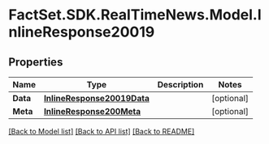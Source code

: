# FactSet.SDK.RealTimeNews.Model.InlineResponse20019

## Properties

Name | Type | Description | Notes
------------ | ------------- | ------------- | -------------
**Data** | [**InlineResponse20019Data**](InlineResponse20019Data.md) |  | [optional] 
**Meta** | [**InlineResponse200Meta**](InlineResponse200Meta.md) |  | [optional] 

[[Back to Model list]](../README.md#documentation-for-models) [[Back to API list]](../README.md#documentation-for-api-endpoints) [[Back to README]](../README.md)


